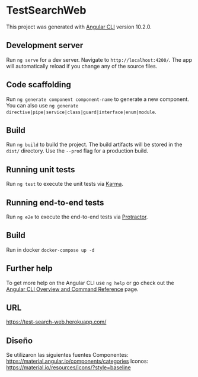 # TestSearchWeb

This project was generated with [Angular CLI](https://github.com/angular/angular-cli) version 10.2.0.

## Development server

Run `ng serve` for a dev server. Navigate to `http://localhost:4200/`. The app will automatically reload if you change any of the source files.

## Code scaffolding

Run `ng generate component component-name` to generate a new component. You can also use `ng generate directive|pipe|service|class|guard|interface|enum|module`.

## Build

Run `ng build` to build the project. The build artifacts will be stored in the `dist/` directory. Use the `--prod` flag for a production build.

## Running unit tests

Run `ng test` to execute the unit tests via [Karma](https://karma-runner.github.io).

## Running end-to-end tests

Run `ng e2e` to execute the end-to-end tests via [Protractor](http://www.protractortest.org/).

## Build

Run in docker `docker-compose up -d`

## Further help

To get more help on the Angular CLI use `ng help` or go check out the [Angular CLI Overview and Command Reference](https://angular.io/cli) page.

## URL

https://test-search-web.herokuapp.com/

## Diseño

Se utilizaron las siguientes fuentes 
Componentes: https://material.angular.io/components/categories 
Iconos: https://material.io/resources/icons/?style=baseline 

